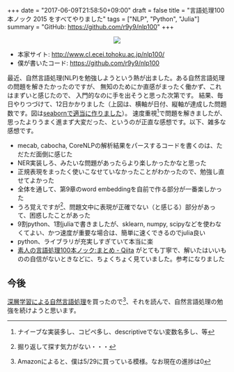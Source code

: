 +++
date = "2017-06-09T21:58:50+09:00"
draft = false
title = "言語処理100本ノック 2015 をすべてやりました"
tags = ["NLP", "Python", "Julia"]
summary = "GitHub: https://github.com/r9y9/nlp100"
+++

<div align="center"><img src="/images/nlp100_summary.png" /></div>

- 本家サイト: http://www.cl.ecei.tohoku.ac.jp/nlp100/
- 僕が書いたコード: https://github.com/r9y9/nlp100

最近、自然言語処理(NLP)を勉強しようという熱が出ました。ある自然言語処理の問題を解きたかったのですが、
無知のためにか直感がまったく働かず、これはまずいと感じたので、
入門的なのに手を出そうと思った次第です。
結果、毎日やりつづけて、12日かかりました（上図は、横軸が日付、縦軸が達成した問題数です。図は[seabornで適当に作りました](https://github.com/r9y9/nlp100/blob/master/summary.py)）。
速度重視[^1]で問題を解きましたが、思ったよりうまく進まず大変だった、というのが正直な感想です。以下、雑多な感想です。

- mecab, cabocha, CoreNLPの解析結果をパースするコードを書くのは、ただただ面倒に感じた
- NER実装しろ、みたいな問題があったらより楽しかったかなと思った
- 正規表現をまったく使いこなせていなかったことがわかったので、勉強し直せてよかった
- 全体を通して、第9章のword embeddingを自前で作る部分が一番楽しかった
- うろ覚えですが[^2]、問題文中に表現が正確でない（と感じる）部分があって、困惑したことがあった
- 9割python、1割juliaで書きましたが、sklearn, numpy, scipyなどを使わなくてよい、かつ速度が重要な場合は、簡単に速くできるのでjulia良い
- python、ライブラリが充実しすぎていて本当に楽
- [素人の言語処理100本ノック:まとめ - Qiita](http://qiita.com/segavvy/items/fb50ba8097d59475f760) がとても丁寧で、解いたはいいものの自信がないときなどに、ちょくちょく見ていました。参考になりました

## 今後

[深層学習による自然言語処理](https://www.amazon.co.jp/dp/4061529242)を買ったので[^3]、それを読んで、自然言語処理の勉強を続けようと思います。

[^1]: ナイーブな実装多し、コピペ多し、descriptiveでない変数名多し、等
[^2]: 掘り返して探す気力がない・・・
[^3]: Amazonによると、僕は5/29に買っている模様。なお現在の進捗は0